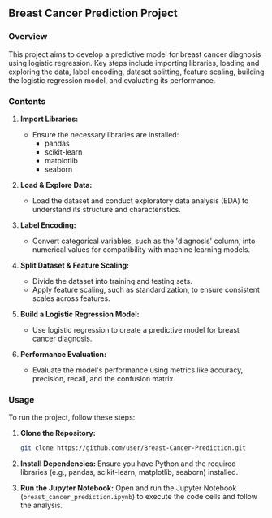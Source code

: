 

## Breast Cancer Prediction Project

### Overview
This project aims to develop a predictive model for breast cancer diagnosis using logistic regression. Key steps include importing libraries, loading and exploring the data, label encoding, dataset splitting, feature scaling, building the logistic regression model, and evaluating its performance.

### Contents

1. **Import Libraries:**
   - Ensure the necessary libraries are installed:
     - pandas
     - scikit-learn
     - matplotlib
     - seaborn

2. **Load & Explore Data:**
   - Load the dataset and conduct exploratory data analysis (EDA) to understand its structure and characteristics.

3. **Label Encoding:**
   - Convert categorical variables, such as the 'diagnosis' column, into numerical values for compatibility with machine learning models.

4. **Split Dataset & Feature Scaling:**
   - Divide the dataset into training and testing sets.
   - Apply feature scaling, such as standardization, to ensure consistent scales across features.

5. **Build a Logistic Regression Model:**
   - Use logistic regression to create a predictive model for breast cancer diagnosis.

6. **Performance Evaluation:**
   - Evaluate the model's performance using metrics like accuracy, precision, recall, and the confusion matrix.

### Usage
To run the project, follow these steps:

1. **Clone the Repository:**
   ```bash
   git clone https://github.com/user/Breast-Cancer-Prediction.git
   ```

2. **Install Dependencies:**
   Ensure you have Python and the required libraries (e.g., pandas, scikit-learn, matplotlib, seaborn) installed.

3. **Run the Jupyter Notebook:**
   Open and run the Jupyter Notebook (`breast_cancer_prediction.ipynb`) to execute the code cells and follow the analysis.
